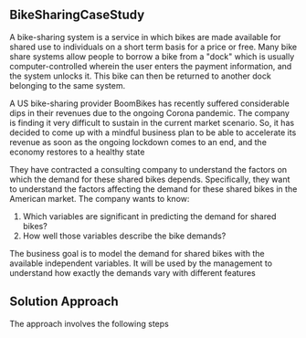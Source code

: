 ## BikeSharingCaseStudy

A bike-sharing system is a service in which bikes are made available for shared use to individuals on a short term basis for a price or free. Many bike share systems allow people to borrow a bike from a "dock" which is usually computer-controlled wherein the user enters the payment information, and the system unlocks it. This bike can then be returned to another dock belonging to the same system.

A US bike-sharing provider BoomBikes has recently suffered considerable dips in their revenues due to the ongoing Corona pandemic. The company is finding it very difficult to sustain in the current market scenario. So, it has decided to come up with a mindful business plan to be able to accelerate its revenue as soon as the ongoing lockdown comes to an end, and the economy restores to a healthy state

They have contracted a consulting company to understand the factors on which the demand for these shared bikes depends. Specifically, they want to understand the factors affecting the demand for these shared bikes in the American market. The company wants to know:

1) Which variables are significant in predicting the demand for shared bikes?
2) How well those variables describe the bike demands?

The business goal is to model the demand for shared bikes with the available independent variables. It will be used by the management to understand how exactly the demands vary with different features

## Solution Approach

The approach involves the following steps
